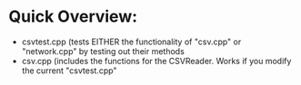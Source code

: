 # Quick Overview:
- csvtest.cpp (tests EITHER the functionality of "csv.cpp" or "network.cpp" by testing out their methods 
- csv.cpp (includes the functions for the CSVReader. Works if you modify the current "csvtest.cpp"
